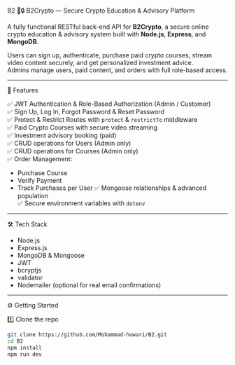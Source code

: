  B2
💸🔒 B2Crypto — Secure Crypto Education & Advisory Platform

A fully functional RESTful back-end API for **B2Crypto**, a secure online crypto education & advisory system built with **Node.js**, **Express**, and **MongoDB**.

Users can sign up, authenticate, purchase paid crypto courses, stream video content securely, and get personalized investment advice.  
Admins manage users, paid content, and orders with full role-based access.

---

 🚀 Features

✅ JWT Authentication & Role-Based Authorization (Admin / Customer)  
✅ Sign Up, Log In, Forgot Password & Reset Password  
✅ Protect & Restrict Routes with `protect` & `restrictTo` middleware  
✅ Paid Crypto Courses with secure video streaming  
✅ Investment advisory booking (paid)  
✅ CRUD operations for Users (Admin only)  
✅ CRUD operations for Courses (Admin only)  
✅ Order Management:
   - Purchase Course
   - Verify Payment
   - Track Purchases per User
✅ Mongoose relationships & advanced population  
✅ Secure environment variables with `dotenv`

---

🛠️ Tech Stack

- Node.js
- Express.js
- MongoDB & Mongoose
- JWT
- bcryptjs
- validator
- Nodemailer (optional for real email confirmations)

---

 ⚙️ Getting Started

 1️⃣ Clone the repo

```bash
git clone https://github.com/Mohammad-huwari/B2.git
cd B2
npm install
npm run dev

